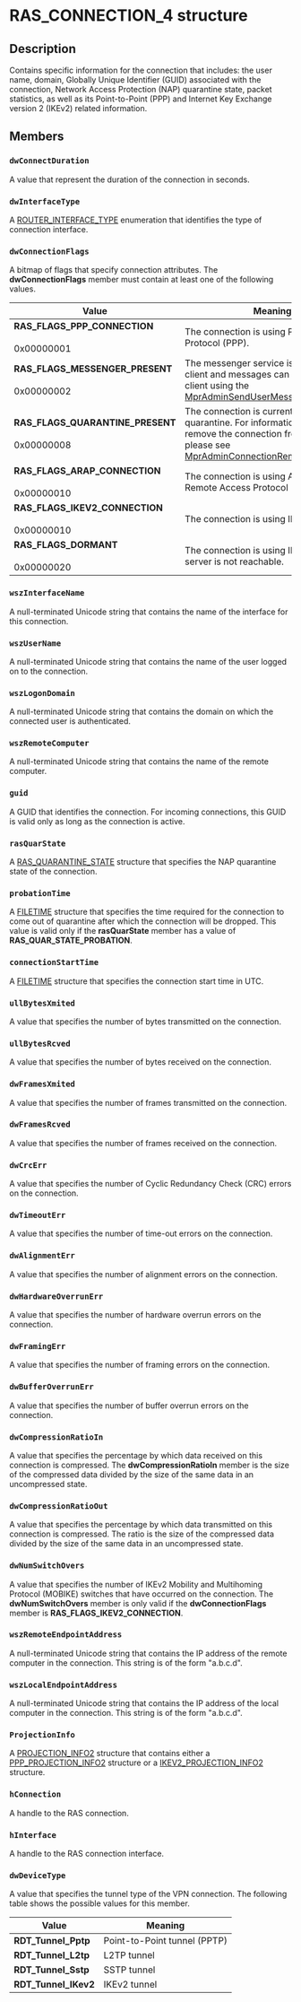 # RAS_CONNECTION_4 structure

## Description

Contains specific information for the connection that includes: the user name, domain, Globally Unique Identifier (GUID) associated with the connection, Network Access Protection (NAP) quarantine state, packet statistics, as well as its Point-to-Point (PPP) and Internet Key Exchange version 2 (IKEv2) related information.

## Members

### `dwConnectDuration`

A value that represent the duration of the connection in seconds.

### `dwInterfaceType`

A [ROUTER_INTERFACE_TYPE](https://learn.microsoft.com/windows/desktop/api/mprapi/ne-mprapi-router_interface_type) enumeration that identifies the type of connection interface.

### `dwConnectionFlags`

A bitmap of flags that specify connection attributes. The **dwConnectionFlags** member must contain at least one of the following values.

| Value | Meaning |
| --- | --- |
| **RAS_FLAGS_PPP_CONNECTION**<br><br>0x00000001 | The connection is using Point-to-Point Protocol (PPP). |
| **RAS_FLAGS_MESSENGER_PRESENT**<br><br>0x00000002 | The messenger service is active on the client and messages can be sent to the client using the [MprAdminSendUserMessage](https://learn.microsoft.com/windows/desktop/api/mprapi/nf-mprapi-mpradminsendusermessage) function. |
| **RAS_FLAGS_QUARANTINE_PRESENT**<br><br>0x00000008 | The connection is currently in quarantine. For information on how to remove the connection from quarantine, please see [MprAdminConnectionRemoveQuarantine](https://learn.microsoft.com/windows/desktop/api/mprapi/nf-mprapi-mpradminconnectionremovequarantine). |
| **RAS_FLAGS_ARAP_CONNECTION**<br><br>0x00000010 | The connection is using AppleTalk Remote Access Protocol (ARAP). |
| **RAS_FLAGS_IKEV2_CONNECTION**<br><br>0x00000010 | The connection is using IKEv2. |
| **RAS_FLAGS_DORMANT**<br><br>0x00000020 | The connection is using IKEv2 and the server is not reachable. |

### `wszInterfaceName`

A null-terminated Unicode string that contains the name of the interface for this connection.

### `wszUserName`

A null-terminated Unicode string that contains the name of the user logged on to the connection.

### `wszLogonDomain`

A null-terminated Unicode string that contains the domain on which the connected user is authenticated.

### `wszRemoteComputer`

A null-terminated Unicode string that contains the name of the remote computer.

### `guid`

A GUID that identifies the connection. For incoming connections, this GUID is valid only as long as the connection is active.

### `rasQuarState`

A [RAS_QUARANTINE_STATE](https://learn.microsoft.com/windows/desktop/api/mprapi/ne-mprapi-ras_quarantine_state) structure that specifies the NAP quarantine state of the connection.

### `probationTime`

A [FILETIME](https://learn.microsoft.com/windows/desktop/api/minwinbase/ns-minwinbase-filetime) structure that specifies the time required for the connection to come out of quarantine after which the connection will be dropped. This value is valid only if the **rasQuarState** member has a value of **RAS_QUAR_STATE_PROBATION**.

### `connectionStartTime`

A [FILETIME](https://learn.microsoft.com/windows/desktop/api/minwinbase/ns-minwinbase-filetime) structure that specifies the connection start time in UTC.

### `ullBytesXmited`

A value that specifies the number of bytes transmitted on the connection.

### `ullBytesRcved`

A value that specifies the number of bytes received on the connection.

### `dwFramesXmited`

A value that specifies the number of frames transmitted on the connection.

### `dwFramesRcved`

A value that specifies the number of frames received on the connection.

### `dwCrcErr`

A value that specifies the number of Cyclic Redundancy Check (CRC) errors on the connection.

### `dwTimeoutErr`

A value that specifies the number of time-out errors on the connection.

### `dwAlignmentErr`

A value that specifies the number of alignment errors on the connection.

### `dwHardwareOverrunErr`

A value that specifies the number of hardware overrun errors on the connection.

### `dwFramingErr`

A value that specifies the number of framing errors on the connection.

### `dwBufferOverrunErr`

A value that specifies the number of buffer overrun errors on the connection.

### `dwCompressionRatioIn`

A value that specifies the percentage by which data received on this connection is compressed. The **dwCompressionRatioIn** member is the size of the compressed data divided by the size of the same data in an uncompressed state.

### `dwCompressionRatioOut`

A value that specifies the percentage by which data transmitted on this connection is compressed. The ratio is the size of the compressed data divided by the size of the same data in an uncompressed state.

### `dwNumSwitchOvers`

A value that specifies the number of IKEv2 Mobility and Multihoming Protocol (MOBIKE) switches that have occurred on the connection. The **dwNumSwitchOvers** member is only valid if the **dwConnectionFlags** member is **RAS_FLAGS_IKEV2_CONNECTION**.

### `wszRemoteEndpointAddress`

A null-terminated Unicode string that contains the IP address of the remote computer in the connection. This string is of the form "a.b.c.d".

### `wszLocalEndpointAddress`

A null-terminated Unicode string that contains the IP address of the local computer in the connection. This string is of the form "a.b.c.d".

### `ProjectionInfo`

A [PROJECTION_INFO2](https://learn.microsoft.com/windows/desktop/api/mprapi/ns-mprapi-projection_info2) structure that contains either a [PPP_PROJECTION_INFO2](https://learn.microsoft.com/windows/desktop/api/mprapi/ns-mprapi-ppp_projection_info2) structure or a [IKEV2_PROJECTION_INFO2](https://learn.microsoft.com/windows/desktop/api/mprapi/ns-mprapi-ikev2_projection_info2) structure.

### `hConnection`

A handle to the RAS connection.

### `hInterface`

A handle to the RAS connection interface.

### `dwDeviceType`

A value that specifies the tunnel type of the VPN connection. The following table shows the possible values for this member.

| Value | Meaning |
| --- | --- |
| **RDT_Tunnel_Pptp** | Point-to-Point tunnel (PPTP) |
| **RDT_Tunnel_L2tp** | L2TP tunnel |
| **RDT_Tunnel_Sstp** | SSTP tunnel |
| **RDT_Tunnel_IKev2** | IKEv2 tunnel |